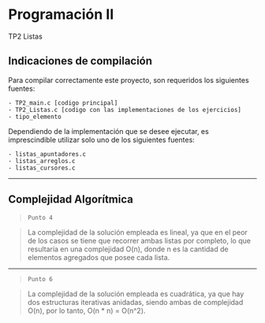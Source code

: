 # Programación II
TP2 Listas

## Indicaciones de compilación

Para compilar correctamente este proyecto, son requeridos los siguientes fuentes:
```
- TP2_main.c [codigo principal]
- TP2_Listas.c [codigo con las implementaciones de los ejercicios]
- tipo_elemento
```
Dependiendo de la implementación que se desee ejecutar, es imprescindible utilizar solo uno de los siguientes fuentes:

```
- listas_apuntadores.c
- listas_arreglos.c
- listas_cursores.c
```

---
## Complejidad Algorítmica

> `Punto 4`

> La complejidad de la solución empleada es lineal, ya que en el peor de los casos se tiene que recorrer ambas listas por completo, lo que resultaría en una complejidad O(n), donde n es la cantidad de elementos agregados que posee cada lista.

---

> `Punto 6`

> La complejidad de la solución empleada es cuadrática, ya que hay dos estructuras iterativas anidadas, siendo ambas de complejidad O(n), por lo tanto, O(n * n) = O(n^2).